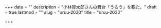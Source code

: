 +++
date = ""
description = "小林賢太郎さんの舞台「うるう」を観た。"
draft = true
lastmod = ""
slug = "uruu-2020"
title = "uruu-2020"

+++
